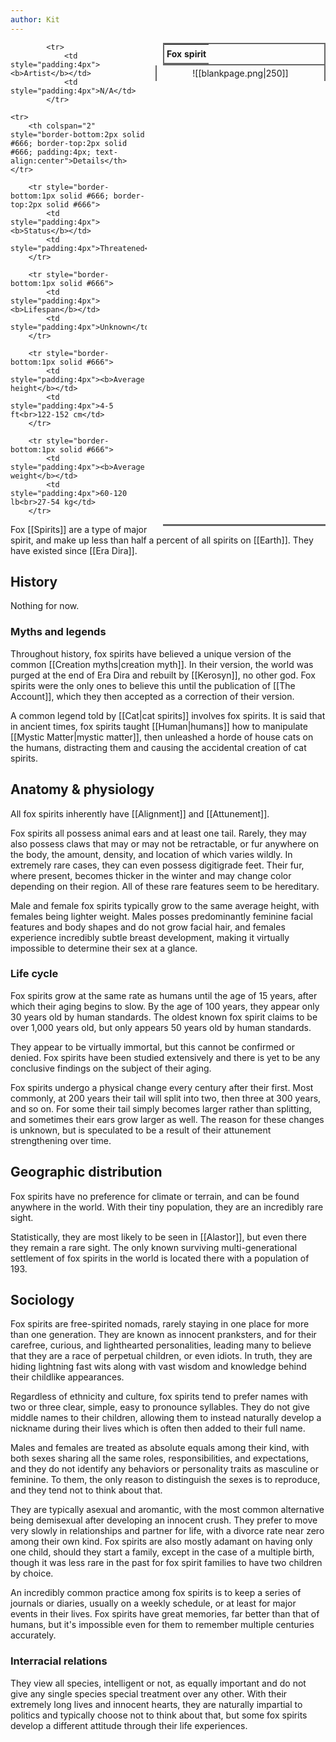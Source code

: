 ```yaml
---
author: Kit
---
```

<table style="float:right; clear:right; width:260px; margin:0 0 0 14; border:2px solid #666; line-height:1.5; border-collapse:collapse; font-size:smaller">
	<tr>
		<th colspan="2" style="border-bottom:2px solid #666; font-size:larger; padding:4px; text-align:center">Fox spirit</th>
	</tr></table>

  <span align="center" style="float:right; clear:right; width:260px; margin:0 0 0 14; border-right:2px solid #666; border-left:2px solid #666; border-collapse:collapse; padding:4px">![[blankpage.png|250]]</span>

  <table style="float:right; clear:right; width:260px; margin:0 0 7 14; border:2px solid #666; border-top:1px solid #666; line-height:1.5; border-collapse:collapse; font-size:smaller">
			
			<tr>
				<td style="padding:4px"><b>Artist</b></td>
				<td style="padding:4px">N/A</td>
			</tr>
	
	<tr>
		<th colspan="2" style="border-bottom:2px solid #666; border-top:2px solid #666; padding:4px; text-align:center">Details</th>
	</tr>
	
		<tr style="border-bottom:1px solid #666; border-top:2px solid #666">
			<td style="padding:4px"><b>Status</b></td>
			<td style="padding:4px">Threatened</td>
		</tr>
	
		<tr style="border-bottom:1px solid #666">
			<td style="padding:4px"><b>Lifespan</b></td>
			<td style="padding:4px">Unknown</td>
		</tr>
	
		<tr style="border-bottom:1px solid #666">
			<td style="padding:4px"><b>Average height</b></td>
			<td style="padding:4px">4-5 ft<br>122-152 cm</td>
		</tr>
		
		<tr style="border-bottom:1px solid #666">
			<td style="padding:4px"><b>Average weight</b></td>
			<td style="padding:4px">60-120 lb<br>27-54 kg</td>
		</tr>
		
</table>

Fox [[Spirits]] are a type of major spirit, and make up less than half a percent of all spirits on [[Earth]]. They have existed since [[Era Dira]].

## History

Nothing for now.

### Myths and legends

Throughout history, fox spirits have believed a unique version of the common [[Creation myths|creation myth]]. In their version, the world was purged at the end of Era Dira and rebuilt by [[Kerosyn]], no other god. Fox spirits were the only ones to believe this until the publication of [[The Account]], which they then accepted as a correction of their version.

A common legend told by [[Cat|cat spirits]] involves fox spirits. It is said that in ancient times, fox spirits taught [[Human|humans]] how to manipulate [[Mystic Matter|mystic matter]], then unleashed a horde of house cats on the humans, distracting them and causing the accidental creation of cat spirits.

## Anatomy & physiology

All fox spirits inherently have [[Alignment]] and [[Attunement]].

Fox spirits all possess animal ears and at least one tail. Rarely, they may also possess claws that may or may not be retractable, or fur anywhere on the body, the amount, density, and location of which varies wildly. In extremely rare cases, they can even possess digitigrade feet. Their fur, where present, becomes thicker in the winter and may change color depending on their region. All of these rare features seem to be hereditary.

Male and female fox spirits typically grow to the same average height, with females being lighter weight. Males posses predominantly feminine facial features and body shapes and do not grow facial hair, and females experience incredibly subtle breast development, making it virtually impossible to determine their sex at a glance.

### Life cycle

Fox spirits grow at the same rate as humans until the age of 15 years, after which their aging begins to slow. By the age of 100 years, they appear only 30 years old by human standards. The oldest known fox spirit claims to be over 1,000 years old, but only appears 50 years old by human standards.

They appear to be virtually immortal, but this cannot be confirmed or denied. Fox spirits have been studied extensively and there is yet to be any conclusive findings on the subject of their aging.

Fox spirits undergo a physical change every century after their first. Most commonly, at 200 years their tail will split into two, then three at 300 years, and so on. For some their tail simply becomes larger rather than splitting, and sometimes their ears grow larger as well. The reason for these changes is unknown, but is speculated to be a result of their attunement strengthening over time.

## Geographic distribution

Fox spirits have no preference for climate or terrain, and can be found anywhere in the world. With their tiny population, they are an incredibly rare sight.

Statistically, they are most likely to be seen in [[Alastor]], but even there they remain a rare sight. The only known surviving multi-generational settlement of fox spirits in the world is located there with a population of 193.

## Sociology

Fox spirits are free-spirited nomads, rarely staying in one place for more than one generation. They are known as innocent pranksters, and for their carefree, curious, and lighthearted personalities, leading many to believe that they are a race of perpetual children, or even idiots. In truth, they are hiding lightning fast wits along with vast wisdom and knowledge behind their childlike appearances.

Regardless of ethnicity and culture, fox spirits tend to prefer names with two or three clear, simple, easy to pronounce syllables. They do not give middle names to their children, allowing them to instead naturally develop a nickname during their lives which is often then added to their full name.

Males and females are treated as absolute equals among their kind, with both sexes sharing all the same roles, responsibilities, and expectations, and they do not identify any behaviors or personality traits as masculine or feminine. To them, the only reason to distinguish the sexes is to reproduce, and they tend not to think about that.

They are typically asexual and aromantic, with the most common alternative being demisexual after developing an innocent crush. They prefer to move very slowly in relationships and partner for life, with a divorce rate near zero among their own kind. Fox spirits are also mostly adamant on having only one child, should they start a family, except in the case of a multiple birth, though it was less rare in the past for fox spirit families to have two children by choice.

An incredibly common practice among fox spirits is to keep a series of journals or diaries, usually on a weekly schedule, or at least for major events in their lives. Fox spirits have great memories, far better than that of humans, but it's impossible even for them to remember multiple centuries accurately.

### Interracial relations

They view all species, intelligent or not, as equally important and do not give any single species special treatment over any other. With their extremely long lives and innocent hearts, they are naturally impartial to politics and typically choose not to think about that, but some fox spirits develop a different attitude through their life experiences.